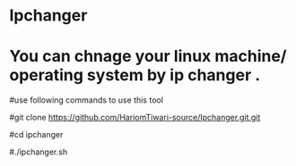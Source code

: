 # Ipchanger 

# You can chnage your linux machine/ operating system by ip changer .

#use following commands to use this tool

#git clone https://github.com/HariomTiwari-source/Ipchanger.git.git

#cd ipchanger

#./ipchanger.sh


